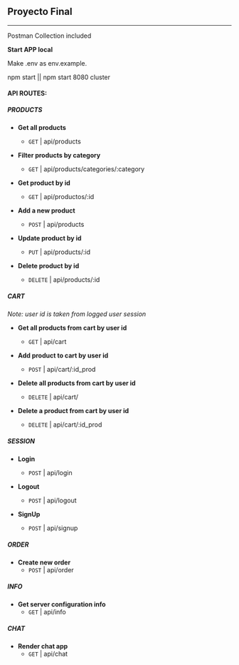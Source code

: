 ## Proyecto Final

---

Postman Collection included


**Start APP local**

Make .env as env.example.

npm start || npm start 8080 cluster

#### API ROUTES:

##### PRODUCTS

- **Get all products**

  - `GET` | api/products

- **Filter products by category**

  - `GET` | api/products/categories/:category

- **Get product by id**

  - `GET` | api/productos/:id

- **Add a new product**

  - `POST` | api/products

- **Update product by id**

  - `PUT` | api/products/:id

- **Delete product by id**
  - `DELETE` | api/products/:id

##### CART

*Note: user id is taken from logged user session*

- **Get all products from cart by user id**
  - `GET` | api/cart

- **Add product to cart by user id**

  - `POST` | api/cart/:id_prod

- **Delete all products from cart by user id**

  - `DELETE` | api/cart/

- **Delete a product from cart by user id**
  - `DELETE` | api/cart/:id_prod

##### SESSION

- **Login**
  - `POST` | api/login

- **Logout**
  - `POST` | api/logout

- **SignUp**
  - `POST` | api/signup

##### ORDER

- **Create new order**
  - `POST` | api/order

##### INFO

- **Get server configuration info**
  - `GET` | api/info

##### CHAT

- **Render chat app**
  - `GET` | api/chat